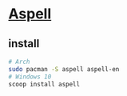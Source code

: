 # [Aspell](http://aspell.net/)

## install

```sh
# Arch
sudo pacman -S aspell aspell-en
# Windows 10
scoop install aspell
```
